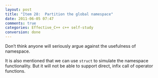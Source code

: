 ```yaml
---
layout: post
title: "Item 28:  Partition the global namespace"
date: 2011-06-05 07:47
comments: true
categories: Effective_C++ c++ self-study
conversion: done
---
```


Don’t think anyone will seriously argue against the usefulness of namespace.


It is also mentioned that we can use ``struct`` to simulate the namespace functionality. But it will not be able to support direct, infix call of operator functions.

